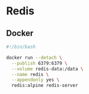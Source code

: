 # Redis

## Docker

```bash
#!/bin/bash

docker run --detach \
  --publish 6379:6379 \
  --volume redis-data:/data \
  --name redis \
  --appendonly yes \
  redis:alpine redis-server

```
